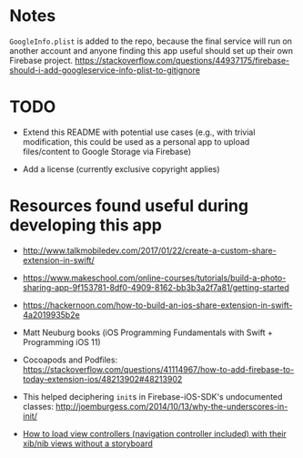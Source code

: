 Notes
=====

`GoogleInfo.plist` is added to the repo, because the final
service will run on another account and anyone finding
this app useful should set up their own Firebase project.
https://stackoverflow.com/questions/44937175/firebase-should-i-add-googleservice-info-plist-to-gitignore

TODO
====

* Extend this README with potential use cases (e.g., with trivial
  modification, this could be used as a personal app to upload files/content
  to Google Storage via Firebase)

* Add a license (currently exclusive copyright applies)

Resources found useful during developing this app
=================================================

+ http://www.talkmobiledev.com/2017/01/22/create-a-custom-share-extension-in-swift/

+ https://www.makeschool.com/online-courses/tutorials/build-a-photo-sharing-app-9f153781-8df0-4909-8162-bb3b3a2f7a81/getting-started

+ https://hackernoon.com/how-to-build-an-ios-share-extension-in-swift-4a2019935b2e

+ Matt Neuburg books (iOS Programming Fundamentals with Swift + Programming iOS 11)

+ Cocoapods and Podfiles: https://stackoverflow.com/questions/41114967/how-to-add-firebase-to-today-extension-ios/48213902#48213902

+ This helped deciphering `init`s in Firebase-iOS-SDK's undocumented classes: http://joemburgess.com/2014/10/13/why-the-underscores-in-init/

+ [How to load view controllers (navigation controller included) with their xib/nib views without a storyboard](https://www.weheartswift.com/remove-storyboard-from-project/)
